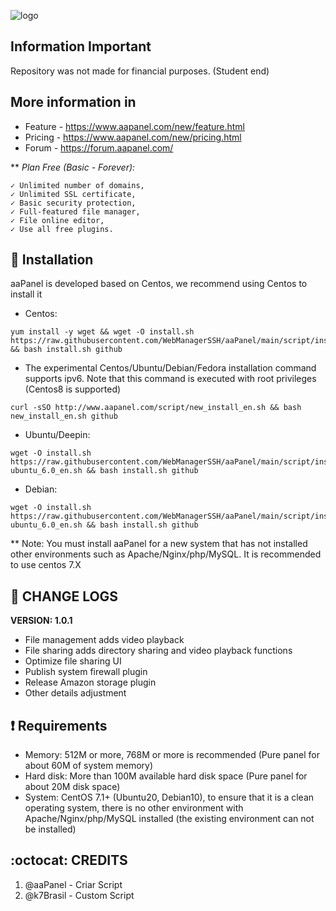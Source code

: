 ![logo](https://user-images.githubusercontent.com/32661918/180830925-6fcbc315-c2ae-4ef4-9087-9bda563ea45f.png)

## Information Important
Repository was not made for financial purposes. (Student end)

## More information in
* Feature - https://www.aapanel.com/new/feature.html
* Pricing - https://www.aapanel.com/new/pricing.html
* Forum - https://forum.aapanel.com/

**  *Plan Free (Basic - Forever):* 

    ✓ Unlimited number of domains, 
    ✓ Unlimited SSL certificate, 
    ✓ Basic security protection, 
    ✓ Full-featured file manager, 
    ✓ File online editor, 
    ✓ Use all free plugins.
    

## :book: Installation 
aaPanel is developed based on Centos, we recommend using Centos to install it

* Centos:
```
yum install -y wget && wget -O install.sh https://raw.githubusercontent.com/WebManagerSSH/aaPanel/main/script/install_6.0_en.sh && bash install.sh github
```

* The experimental Centos/Ubuntu/Debian/Fedora installation command supports ipv6. Note that this command is executed with root privileges (Centos8 is supported)
```
curl -sSO http://www.aapanel.com/script/new_install_en.sh && bash new_install_en.sh github
```

* Ubuntu/Deepin:
```
wget -O install.sh https://raw.githubusercontent.com/WebManagerSSH/aaPanel/main/script/install-ubuntu_6.0_en.sh && bash install.sh github
```

* Debian:
```
wget -O install.sh https://raw.githubusercontent.com/WebManagerSSH/aaPanel/main/script/install-ubuntu_6.0_en.sh && bash install.sh github
```

** Note: You must install aaPanel for a new system that has not installed other environments such as Apache/Nginx/php/MySQL. It is recommended to use centos 7.X

## :scroll: CHANGE LOGS
**VERSION: 1.0.1**
* File management adds video playback
* File sharing adds directory sharing and video playback functions
* Optimize file sharing UI
* Publish system firewall plugin
* Release Amazon storage plugin
* Other details adjustment

## :heavy_exclamation_mark: Requirements
* Memory: 512M or more, 768M or more is recommended (Pure panel for about 60M of system memory)
* Hard disk: More than 100M available hard disk space (Pure panel for about 20M disk space)
* System: CentOS 7.1+ (Ubuntu20, Debian10), to ensure that it is a clean operating system, there is no other environment with Apache/Nginx/php/MySQL installed (the existing environment can not be installed)

## :octocat: CREDITS
1. @aaPanel - Criar Script
2. @k7Brasil - Custom Script
